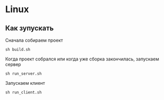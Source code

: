 # Linux

##  Как зупускать
Сначала собираем проект
```
sh build.sh
```
Когда проект собрался или когда уже сборка закончилась, запускаем сервер
```
sh run_server.sh
```
Запускаем клиент
```
sh run_client.sh
```
